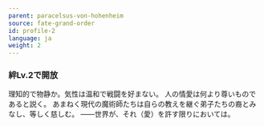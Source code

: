 ```yaml
---
parent: paracelsus-von-hohenheim
source: fate-grand-order
id: profile-2
language: ja
weight: 2
---
```


### 絆Lv.2で開放

理知的で物静か。気性は温和で戦闘を好まない。
人の情愛は何より尊いものであると説く。
あまねく現代の魔術師たちは自らの教えを継ぐ弟子たちの裔とみなし、等しく慈しむ。
――世界が、それ（愛）を許す限りにおいては。
